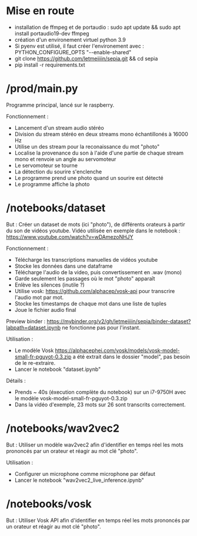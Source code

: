 # Mise en route
- installation de ffmpeg et de portaudio : sudo apt update && sudo apt install portaudio19-dev ffmpeg
- création d'un environement virtuel python 3.9
- Si pyenv est utilisé, il faut créer l'environement avec : PYTHON_CONFIGURE_OPTS "--enable-shared"
- git clone https://github.com/letmeiiiin/sepia.git && cd sepia
- pip install -r requirements.txt

# /prod/main.py
Programme principal, lancé sur le raspberry.

Fonctionnement :
- Lancement d'un stream audio stéréo
- Division du stream stéréo en deux streams mono échantillonés à 16000 Hz
- Utilise un des stream pour la reconaissance du mot "photo"
- Localise la provenance du son à l'aide d'une partie de chaque stream mono et renvoie un angle au servomoteur
- Le servomoteur se tourne
- La détection du sourire s'enclenche
- Le programme prend une photo quand un sourire est détecté
- Le programme affiche la photo

# /notebooks/dataset

But :
Créer un dataset de mots (ici "photo"), de différents orateurs à partir du son de vidéos youtube.
Vidéo utilisée en exemple dans le notebook : https://www.youtube.com/watch?v=wDAmezoNHJY

Fonctionnement :
- Télécharge les transcriptions manuelles de vidéos youtube
- Stocke les données dans une dataframe
- Télécharge l'audio de la video, puis convertissement en .wav (mono)
- Garde seulement les passages où le mot "photo" apparaît
- Enlève les silences (inutile ?)
- Utilise vosk: https://github.com/alphacep/vosk-api pour transcrire l'audio mot par mot.
- Stocke les timestamps de chaque mot dans une liste de tuples
- Joue le fichier audio final
  
Preview binder : https://mybinder.org/v2/gh/letmeiiiin/sepia/binder-dataset?labpath=dataset.ipynb
ne fonctionne pas pour l'instant.

Utilisation :
- Le modèle Vosk https://alphacephei.com/vosk/models/vosk-model-small-fr-pguyot-0.3.zip a été extrait dans le dossier "model", pas besoin de le re-extraire.
- Lancer le notebook "dataset.ipynb"

Détails :
- Prends ~ 40s (éxecution complète du notebook) sur un i7-9750H avec le modèle vosk-model-small-fr-pguyot-0.3.zip
- Dans la vidéo d'exemple, 23 mots sur 26 sont transcrits correctement.

# /notebooks/wav2vec2
But :
Utiliser un modèle wav2vec2 afin d'identifier en temps réel les mots prononcés par un orateur et réagir au mot clé "photo".

Utilisation :
- Configurer un microphone comme microphone par défaut
- Lancer le notebook "wav2vec2_live_inference.ipynb"

# /notebooks/vosk
But :
Utiliser Vosk API afin d'identifier en temps réel les mots prononcés par un orateur et réagir au mot clé "photo".
